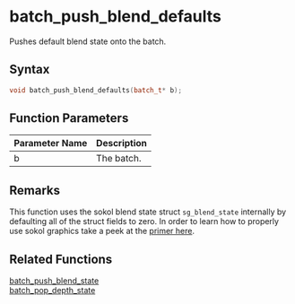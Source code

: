 # batch_push_blend_defaults

Pushes default blend state onto the batch.

## Syntax

```cpp
void batch_push_blend_defaults(batch_t* b);
```

## Function Parameters

Parameter Name | Description
--- | ---
b | The batch.

## Remarks

This function uses the sokol blend state struct `sg_blend_state` internally by defaulting all of the struct fields to zero. In order to learn how to properly use sokol graphics take a peek at the [primer here](https://github.com/RandyGaul/cute_framework/blob/master/doc/graphics/sokol.md).

## Related Functions
 
[batch_push_blend_state](https://github.com/RandyGaul/cute_framework/tree/master/doc/graphics/batch/batch_push_blend_state.md)  
[batch_pop_depth_state](https://github.com/RandyGaul/cute_framework/tree/master/doc/graphics/batch/batch_pop_depth_state.md)  
